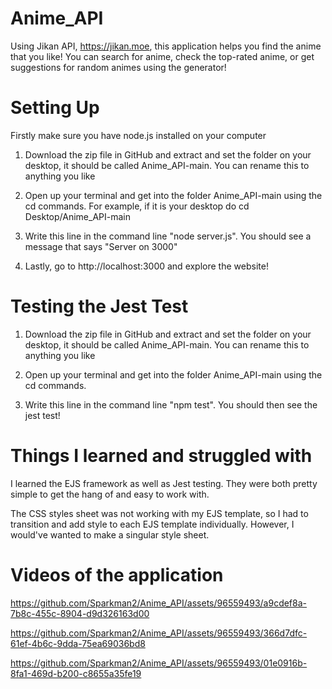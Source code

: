 # Anime_API

Using Jikan API, https://jikan.moe, this application helps you find the anime that you like! You can search for anime, check the top-rated anime, or get suggestions for random animes using the generator!

# Setting Up

Firstly make sure you have node.js installed on your computer

1. Download the zip file in GitHub and extract and set the folder on your desktop, it should be called Anime_API-main. You can rename this to anything you like

2. Open up your terminal and get into the folder Anime_API-main using the cd commands. For example, if it is your desktop do cd Desktop/Anime_API-main

3. Write this line in the command line "node server.js". You should see a message that says "Server on 3000"

4. Lastly, go to http://localhost:3000 and explore the website!

# Testing the Jest Test

1. Download the zip file in GitHub and extract and set the folder on your desktop, it should be called Anime_API-main. You can rename this to anything you like

2. Open up your terminal and get into the folder Anime_API-main using the cd commands. 

3. Write this line in the command line "npm test". You should then see the jest test!

# Things I learned and struggled with

I learned the EJS framework as well as Jest testing. They were both pretty simple to get the hang of and easy to work with.

The CSS styles sheet was not working with my EJS template, so I had to transition and add style to each EJS template individually. However, I would've wanted to make a singular style sheet.

# Videos of the application

https://github.com/Sparkman2/Anime_API/assets/96559493/a9cdef8a-7b8c-455c-8904-d9d326163d00


https://github.com/Sparkman2/Anime_API/assets/96559493/366d7dfc-61ef-4b6c-9dda-75ea69036bd8


https://github.com/Sparkman2/Anime_API/assets/96559493/01e0916b-8fa1-469d-b200-c8655a35fe19

